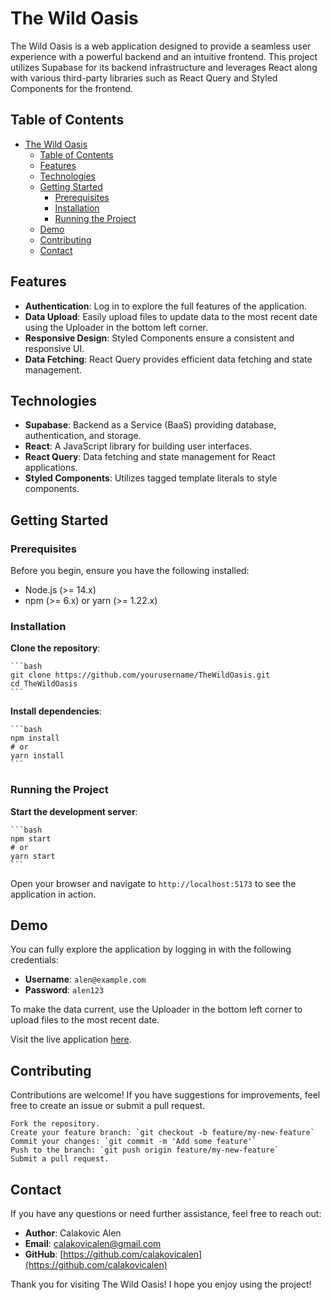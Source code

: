 # The Wild Oasis

The Wild Oasis is a web application designed to provide a seamless user experience with a powerful backend and an intuitive frontend. This project utilizes Supabase for its backend infrastructure and leverages React along with various third-party libraries such as React Query and Styled Components for the frontend.

## Table of Contents

- [The Wild Oasis](#the-wild-oasis)
  - [Table of Contents](#table-of-contents)
  - [Features](#features)
  - [Technologies](#technologies)
  - [Getting Started](#getting-started)
    - [Prerequisites](#prerequisites)
    - [Installation](#installation)
    - [Running the Project](#running-the-project)
  - [Demo](#demo)
  - [Contributing](#contributing)
  - [Contact](#contact)

## Features

- **Authentication**: Log in to explore the full features of the application.
- **Data Upload**: Easily upload files to update data to the most recent date using the Uploader in the bottom left corner.
- **Responsive Design**: Styled Components ensure a consistent and responsive UI.
- **Data Fetching**: React Query provides efficient data fetching and state management.

## Technologies

- **Supabase**: Backend as a Service (BaaS) providing database, authentication, and storage.
- **React**: A JavaScript library for building user interfaces.
- **React Query**: Data fetching and state management for React applications.
- **Styled Components**: Utilizes tagged template literals to style components.

## Getting Started

### Prerequisites

Before you begin, ensure you have the following installed:

- Node.js (>= 14.x)
- npm (>= 6.x) or yarn (>= 1.22.x)

### Installation

**Clone the repository**:

    ```bash
    git clone https://github.com/yourusername/TheWildOasis.git
    cd TheWildOasis
    ```

**Install dependencies**:

    ```bash
    npm install
    # or
    yarn install
    ```

### Running the Project

**Start the development server**:

    ```bash
    npm start
    # or
    yarn start
    ```

Open your browser and navigate to `http://localhost:5173` to see the application in action.

## Demo

You can fully explore the application by logging in with the following credentials:

- **Username**: `alen@example.com`
- **Password**: `alen123`

To make the data current, use the Uploader in the bottom left corner to upload files to the most recent date.

Visit the live application [here](https://alen-wild-oasis.netlify.app/login).

## Contributing

Contributions are welcome! If you have suggestions for improvements, feel free to create an issue or submit a pull request.

    Fork the repository.
    Create your feature branch: `git checkout -b feature/my-new-feature`
    Commit your changes: `git commit -m 'Add some feature'`
    Push to the branch: `git push origin feature/my-new-feature`
    Submit a pull request.

## Contact

If you have any questions or need further assistance, feel free to reach out:

- **Author**: Calakovic Alen
- **Email**: calakovicalen@gmail.com
- **GitHub**: [https://github.com/calakovicalen](https://github.com/calakovicalen)

Thank you for visiting The Wild Oasis! I hope you enjoy using the project!
